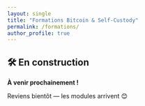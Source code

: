 ```yaml
---
layout: single
title: "Formations Bitcoin & Self-Custody"
permalink: /formations/
author_profile: true
---
```


## 🛠️ En construction

**À venir prochainement !**

Reviens bientôt — les modules arrivent 😊
